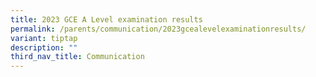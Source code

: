 ```yaml
---
title: 2023 GCE A Level examination results
permalink: /parents/communication/2023gcealevelexaminationresults/
variant: tiptap
description: ""
third_nav_title: Communication
---
```

<p></p>